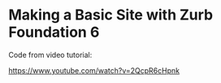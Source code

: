 # Making a Basic Site with Zurb Foundation 6 

Code from video tutorial:

https://www.youtube.com/watch?v=2QcpR6cHpnk